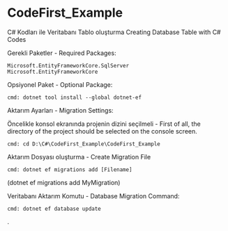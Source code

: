 # CodeFirst_Example
C# Kodları ile Veritabanı Tablo oluşturma
Creating Database Table with C# Codes


Gerekli Paketler - Required Packages:

	Microsoft.EntityFrameworkCore.SqlServer
	Microsoft.EntityFrameworkCore


Opsiyonel Paket - Optional Package:

	cmd: dotnet tool install --global dotnet-ef


Aktarım Ayarları - Migration Settings:

Öncelikle konsol ekranında projenin dizini seçilmeli - First of all, the directory of the project should be selected on the console screen.

	cmd: cd D:\C#\CodeFirst_Example\CodeFirst_Example
	
Aktarım Dosyası oluşturma - Create Migration File

	cmd: dotnet ef migrations add [Filename]  
(dotnet ef migrations add MyMigration)
	
Veritabanı Aktarım Komutu - Database Migration Command:

	cmd: dotnet ef database update
	
.
